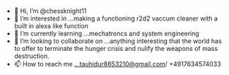 - 👋 Hi, I’m @chessknight11
- 👀 I’m interested in ...making a functioning r2d2 vaccum cleaner with a built in alexa like function
- 🌱 I’m currently learning ...mechatroncs and system engineering
- 💞️ I’m looking to collaborate on ...anything interesting that the world has to offer to terminate the hunger crisis and nulify the weapons of mass destruction.
- 📫 How to reach me ...tauhidur8653210@gmail.com/ +4917634574033

<!---
chessknight11/chessknight11 is a ✨ special ✨ repository because its `README.md` (this file) appears on your GitHub profile.
You can click the Preview link to take a look at your changes.
--->
